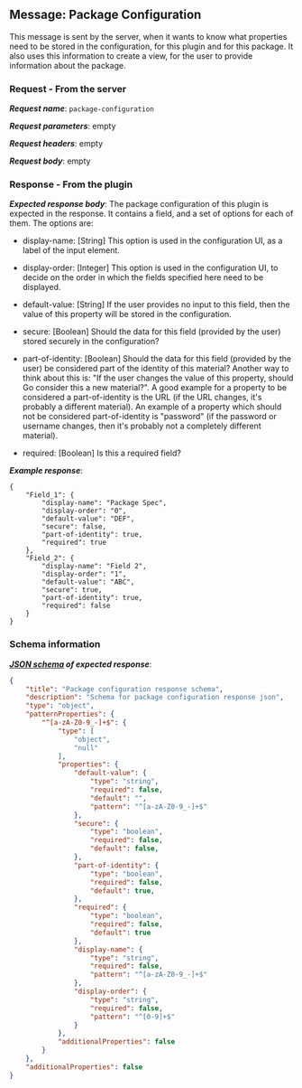 ## Message: Package Configuration
 
This message is sent by the server, when it wants to know what properties need to be stored in the configuration, for
this plugin and for this package. It also uses this information to create a view, for the user to provide information about the package.

### Request - From the server

***Request name***: ```package-configuration```

***Request parameters***: empty

***Request headers***: empty

***Request body***: empty

### Response - From the plugin

***Expected response body***: The package configuration of this plugin is expected in the response. It contains a field, and a set of options for each of them. The options are:

* display-name: [String] This option is used in the configuration UI, as a label of the input element.

* display-order: [Integer] This option is used in the configuration UI, to decide on the order in which the fields specified here need to be displayed.

* default-value: [String] If the user provides no input to this field, then the value of this property will be stored in the configuration.

* secure: [Boolean] Should the data for this field (provided by the user) stored securely in the configuration?

* part-of-identity: [Boolean] Should the data for this field (provided by the user) be considered part of the identity of this material? Another way to think about this is: "If the user changes the value of this property, should Go consider this a new material?". A good example for a property to be considered a part-of-identity is the URL (if the URL changes, it's probably a different material). An example of a property which should not be considered part-of-identity is "password" (if the password or username changes, then it's probably not a completely different material).

* required: [Boolean] Is this a required field?

***Example response***:
```{json}
{
    "Field_1": {
        "display-name": "Package Spec",
        "display-order": "0",
        "default-value": "DEF",
        "secure": false,
        "part-of-identity": true,
        "required": true
    },
    "Field_2": {
        "display-name": "Field 2",
        "display-order": "1",
        "default-value": "ABC",
        "secure": true,
        "part-of-identity": true,
        "required": false
    }
}
```

### Schema information

***[JSON schema](http://json-schema.org) of expected response***:
```json
{
    "title": "Package configuration response schema",
    "description": "Schema for package configuration response json",
    "type": "object",
    "patternProperties": {
        "^[a-zA-Z0-9_-]+$": {
            "type": [
                "object",
                "null"
            ],
            "properties": {
                "default-value": {
                    "type": "string",
                    "required": false,
                    "default": "",
                    "pattern": "^[a-zA-Z0-9_-]+$"
                },
                "secure": {
                    "type": "boolean",
                    "required": false,
                    "default": false,
                },
                "part-of-identity": {
                    "type": "boolean",
                    "required": false,
                    "default": true,
                },
                "required": {
                    "type": "boolean",
                    "required": false,
                    "default": true
                },
                "display-name": {
                    "type": "string",
                    "required": false,
                    "pattern": "^[a-zA-Z0-9_-]+$"
                },
                "display-order": {
                    "type": "string",
                    "required": false,
                    "pattern": "^[0-9]+$"
                }
            },
            "additionalProperties": false
        }
    },
    "additionalProperties": false
}
```
